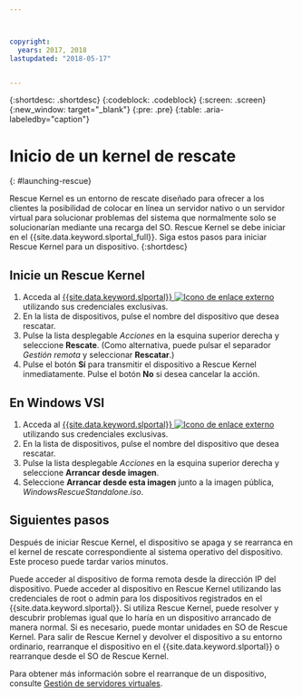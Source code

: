 ```yaml
---



copyright:
  years: 2017, 2018
lastupdated: "2018-05-17"


---
```


{:shortdesc: .shortdesc}
{:codeblock: .codeblock}
{:screen: .screen}
{:new_window: target="_blank"}
{:pre: .pre}
{:table: .aria-labeledby="caption"}


# Inicio de un kernel de rescate 
{: #launching-rescue}

Rescue Kernel es un entorno de rescate diseñado para ofrecer a los clientes la posibilidad de colocar en línea un servidor nativo o un servidor virtual para solucionar problemas del sistema que normalmente solo se solucionarían mediante una recarga del SO. Rescue Kernel se debe iniciar en el {{site.data.keyword.slportal_full}}. Siga estos pasos para iniciar Rescue Kernel para un dispositivo.
{:shortdesc}

## Inicie un Rescue Kernel

1. Acceda al [{{site.data.keyword.slportal}} ![Icono de enlace externo](../icons/launch-glyph.svg "Icono de enlace externo")](https://control.softlayer.com/) utilizando sus credenciales exclusivas.
2. En la lista de dispositivos, pulse el nombre del dispositivo que desea rescatar.
3. Pulse la lista desplegable *Acciones* en la esquina superior derecha y seleccione **Rescate**. (Como alternativa, puede pulsar el separador *Gestión remota* y seleccionar **Rescatar**.)
4. Pulse el botón **Sí** para transmitir el dispositivo a Rescue Kernel inmediatamente. Pulse el botón **No** si desea cancelar la acción.

## En Windows VSI

1. Acceda al [{{site.data.keyword.slportal}} ![Icono de enlace externo](../icons/launch-glyph.svg "Icono de enlace externo")](https://control.softlayer.com/) utilizando sus credenciales exclusivas.
2. En la lista de dispositivos, pulse el nombre del dispositivo que desea rescatar.
3. Pulse la lista desplegable *Acciones* en la esquina superior derecha y seleccione **Arrancar desde imagen**.
4. Seleccione **Arrancar desde esta imagen** junto a la imagen pública, *WindowsRescueStandalone.iso*.


## Siguientes pasos
Después de iniciar Rescue Kernel, el dispositivo se apaga y se rearranca en el kernel de rescate correspondiente al sistema operativo del dispositivo. Este proceso puede tardar varios minutos.

Puede acceder al dispositivo de forma remota desde la dirección IP del dispositivo. Puede acceder al dispositivo en Rescue Kernel utilizando las credenciales de root o admin para los dispositivos registrados en el {{site.data.keyword.slportal}}. Si utiliza Rescue Kernel, puede resolver y descubrir problemas igual que lo haría en un dispositivo arrancado de manera normal. Si es necesario, puede montar unidades en SO de Rescue Kernel. Para salir de Rescue Kernel y devolver el dispositivo a su entorno ordinario, rearranque el dispositivo en el {{site.data.keyword.slportal}} o rearranque desde el SO de Rescue Kernel.

Para obtener más información sobre el rearranque de un dispositivo, consulte [Gestión de servidores virtuales](../vsi/vsi_managing.html).

